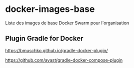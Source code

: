 # docker-images-base
Liste des images de base Docker Swarm pour l'organisation

## Plugin Gradle for Docker

https://bmuschko.github.io/gradle-docker-plugin/

https://github.com/avast/gradle-docker-compose-plugin




